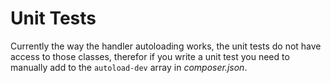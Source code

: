 # Unit Tests

Currently the way the handler autoloading works, the unit tests do not have access to those classes, therefor if you write a unit test you need to manually add to the `autoload-dev` array in _composer.json_.
